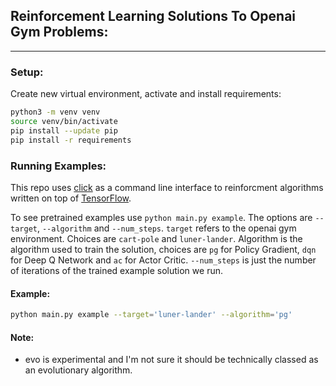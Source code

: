 ## Reinforcement Learning Solutions To Openai Gym Problems:

___


### Setup:

Create new virtual environment, activate and install requirements:

```sh
python3 -m venv venv
source venv/bin/activate
pip install --update pip
pip install -r requirements
```

### Running Examples:

This repo uses [click](https://click.palletsprojects.com/en/7.x/) as a command line interface to reinforcment algorithms written on top of [TensorFlow](https://www.tensorflow.org/).

To see pretrained examples use `python main.py example`. The options are `--target`, `--algorithm` and `--num_steps`. `target` refers to the openai gym environment. Choices are `cart-pole` and `luner-lander`. Algorithm is the algorithm used to train the solution, choices are `pg` for Policy Gradient, `dqn` for Deep Q Network and `ac` for Actor Critic. `--num_steps` is just the number of iterations of the trained example solution we run.

#### Example:

```sh
python main.py example --target='luner-lander' --algorithm='pg'
```

#### Note:

- evo is experimental and I'm not sure it should be technically classed as an evolutionary algorithm. 
